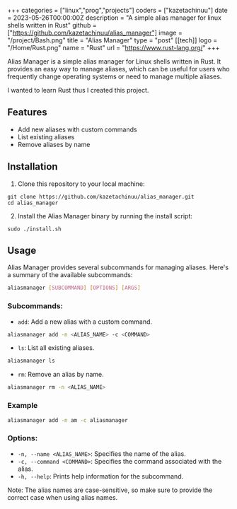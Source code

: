 +++
categories = ["linux","prog","projects"]
coders = ["kazetachinuu"]
date = 2023-05-26T00:00:00Z
description = "A simple alias manager for linux shells written in Rust"
github = ["https://github.com/kazetachinuu/alias_manager"]
image = "/project/Bash.png"
title = "Alias Manager"
type = "post"
[[tech]]
logo = "/Home/Rust.png"
name = "Rust"
url = "https://www.rust-lang.org/"
+++
<div style="max-width: 900px; margin: 0 auto;">
Alias Manager is a simple alias manager for Linux shells written in Rust. It provides an easy way to manage aliases, which can be useful for users who frequently change operating systems or need to manage multiple aliases.

I wanted to learn Rust thus I created this project.

## Features

- Add new aliases with custom commands
- List existing aliases
- Remove aliases by name


## Installation


1. Clone this repository to your local machine:


```shell
git clone https://github.com/kazetachinuu/alias_manager.git
cd alias_manager
```

2. Install the Alias Manager binary by running the install script:

```shell
sudo ./install.sh
```



## Usage

Alias Manager provides several subcommands for managing aliases. Here's a summary of the available subcommands:



```sh
aliasmanager [SUBCOMMAND] [OPTIONS] [ARGS]
```


### Subcommands:

- `add`: Add a new alias with a custom command.


```sh
aliasmanager add -n <ALIAS_NAME> -c <COMMAND>
```


- `ls`: List all existing aliases.


```sh
aliasmanager ls
```

- `rm`: Remove an alias by name.

```sh
aliasmanager rm -n <ALIAS_NAME>
```
### Example

```sh
aliasmanager add -n am -c aliasmanager
```
### Options:

- `-n, --name <ALIAS_NAME>`: Specifies the name of the alias.
- `-c, --command <COMMAND>`: Specifies the command associated with the alias.
- `-h, --help`: Prints help information for the subcommand.



Note: The alias names are case-sensitive, so make sure to provide the correct case when using alias names.

</div>




